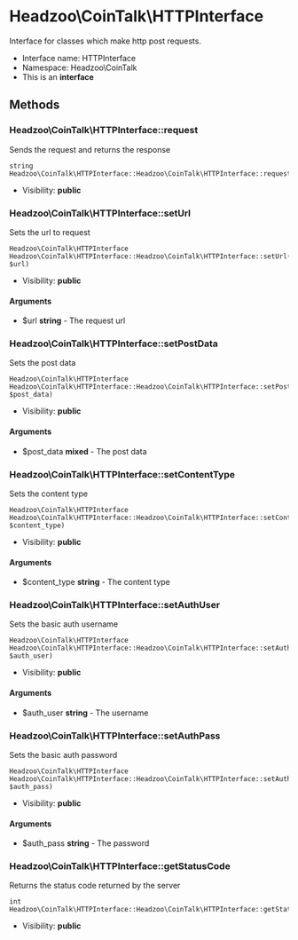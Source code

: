 Headzoo\CoinTalk\HTTPInterface
===============

Interface for classes which make http post requests.




* Interface name: HTTPInterface
* Namespace: Headzoo\CoinTalk
* This is an **interface**






Methods
-------


### Headzoo\CoinTalk\HTTPInterface::request
Sends the request and returns the response



```
string Headzoo\CoinTalk\HTTPInterface::Headzoo\CoinTalk\HTTPInterface::request()
```

* Visibility: **public**



### Headzoo\CoinTalk\HTTPInterface::setUrl
Sets the url to request



```
Headzoo\CoinTalk\HTTPInterface Headzoo\CoinTalk\HTTPInterface::Headzoo\CoinTalk\HTTPInterface::setUrl(string $url)
```

* Visibility: **public**

#### Arguments

* $url **string** - The request url



### Headzoo\CoinTalk\HTTPInterface::setPostData
Sets the post data



```
Headzoo\CoinTalk\HTTPInterface Headzoo\CoinTalk\HTTPInterface::Headzoo\CoinTalk\HTTPInterface::setPostData(mixed $post_data)
```

* Visibility: **public**

#### Arguments

* $post_data **mixed** - The post data



### Headzoo\CoinTalk\HTTPInterface::setContentType
Sets the content type



```
Headzoo\CoinTalk\HTTPInterface Headzoo\CoinTalk\HTTPInterface::Headzoo\CoinTalk\HTTPInterface::setContentType(string $content_type)
```

* Visibility: **public**

#### Arguments

* $content_type **string** - The content type



### Headzoo\CoinTalk\HTTPInterface::setAuthUser
Sets the basic auth username



```
Headzoo\CoinTalk\HTTPInterface Headzoo\CoinTalk\HTTPInterface::Headzoo\CoinTalk\HTTPInterface::setAuthUser(string $auth_user)
```

* Visibility: **public**

#### Arguments

* $auth_user **string** - The username



### Headzoo\CoinTalk\HTTPInterface::setAuthPass
Sets the basic auth password



```
Headzoo\CoinTalk\HTTPInterface Headzoo\CoinTalk\HTTPInterface::Headzoo\CoinTalk\HTTPInterface::setAuthPass(string $auth_pass)
```

* Visibility: **public**

#### Arguments

* $auth_pass **string** - The password



### Headzoo\CoinTalk\HTTPInterface::getStatusCode
Returns the status code returned by the server



```
int Headzoo\CoinTalk\HTTPInterface::Headzoo\CoinTalk\HTTPInterface::getStatusCode()
```

* Visibility: **public**


